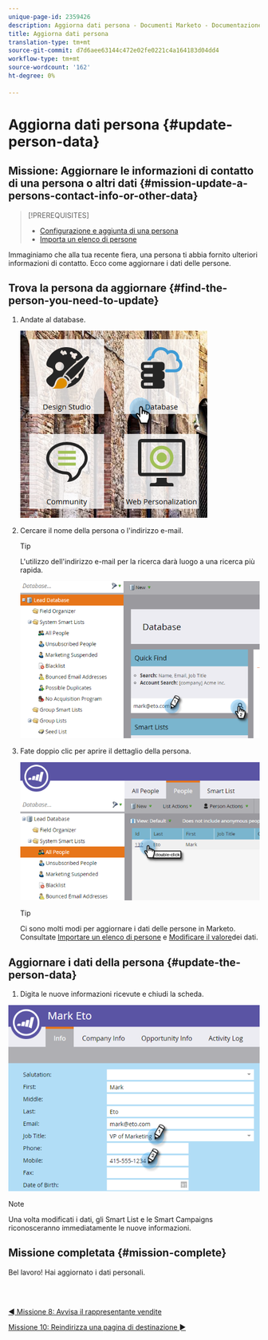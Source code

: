 ```yaml
---
unique-page-id: 2359426
description: Aggiorna dati persona - Documenti Marketo - Documentazione prodotto
title: Aggiorna dati persona
translation-type: tm+mt
source-git-commit: d7d6aee63144c472e02fe0221c4a164183d04dd4
workflow-type: tm+mt
source-wordcount: '162'
ht-degree: 0%

---
```



# Aggiorna dati persona {#update-person-data}

## Missione: Aggiornare le informazioni di contatto di una persona o altri dati {#mission-update-a-persons-contact-info-or-other-data}

>[!PREREQUISITES]
>
>* [Configurazione e aggiunta di una persona](/help/marketo/getting-started/quick-wins/get-set-up-and-add-a-person.md)
>* [Importa un elenco di persone](/help/marketo/getting-started/quick-wins/import-a-list-of-people.md)


Immaginiamo che alla tua recente fiera, una persona ti abbia fornito ulteriori informazioni di contatto. Ecco come aggiornare i dati delle persone.

## Trova la persona da aggiornare {#find-the-person-you-need-to-update}

1. Andate al database.

   ![](assets/db-3.png)

1. Cercare il nome della persona o l&#39;indirizzo e-mail.

   >[!TIP]
   >
   >L&#39;utilizzo dell&#39;indirizzo e-mail per la ricerca darà luogo a una ricerca più rapida.

   ![](assets/two-rubiks.png)

1. Fate doppio clic per aprire il dettaglio della persona.

   ![](assets/three-rubiks.png)

   >[!TIP]
   >
   >Ci sono molti modi per aggiornare i dati delle persone in Marketo. Consultate [Importare un elenco di persone](/help/marketo/getting-started/quick-wins/import-a-list-of-people.md) e [Modificare il valore](/help/marketo/product-docs/core-marketo-concepts/smart-campaigns/flow-actions/change-data-value.md)dei dati.

## Aggiornare i dati della persona {#update-the-person-data}

1. Digita le nuove informazioni ricevute e chiudi la scheda.

![](assets/four-rubiks.png)

>[!NOTE]
>
>Una volta modificati i dati, gli Smart List e le Smart Campaigns riconosceranno immediatamente le nuove informazioni.

## Missione completata {#mission-complete}

Bel lavoro! Hai aggiornato i dati personali.

<br> 

[◄ Missione 8: Avvisa il rappresentante vendite](/help/marketo/getting-started/quick-wins/alert-the-sales-rep.md)

[Missione 10: Reindirizza una pagina di destinazione ►](/help/marketo/getting-started/quick-wins/redirect-a-landing-page.md)
